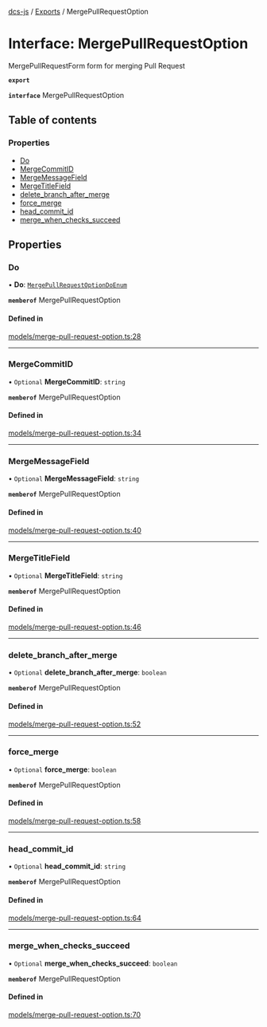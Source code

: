 [dcs-js](../README.md) / [Exports](../modules.md) / MergePullRequestOption

# Interface: MergePullRequestOption

MergePullRequestForm form for merging Pull Request

**`export`**

**`interface`** MergePullRequestOption

## Table of contents

### Properties

- [Do](MergePullRequestOption.md#do)
- [MergeCommitID](MergePullRequestOption.md#mergecommitid)
- [MergeMessageField](MergePullRequestOption.md#mergemessagefield)
- [MergeTitleField](MergePullRequestOption.md#mergetitlefield)
- [delete\_branch\_after\_merge](MergePullRequestOption.md#delete_branch_after_merge)
- [force\_merge](MergePullRequestOption.md#force_merge)
- [head\_commit\_id](MergePullRequestOption.md#head_commit_id)
- [merge\_when\_checks\_succeed](MergePullRequestOption.md#merge_when_checks_succeed)

## Properties

### <a id="do" name="do"></a> Do

• **Do**: [`MergePullRequestOptionDoEnum`](../modules.md#mergepullrequestoptiondoenum-1)

**`memberof`** MergePullRequestOption

#### Defined in

[models/merge-pull-request-option.ts:28](https://github.com/unfoldingWord/dcs-js/blob/dd84989/models/merge-pull-request-option.ts#L28)

___

### <a id="mergecommitid" name="mergecommitid"></a> MergeCommitID

• `Optional` **MergeCommitID**: `string`

**`memberof`** MergePullRequestOption

#### Defined in

[models/merge-pull-request-option.ts:34](https://github.com/unfoldingWord/dcs-js/blob/dd84989/models/merge-pull-request-option.ts#L34)

___

### <a id="mergemessagefield" name="mergemessagefield"></a> MergeMessageField

• `Optional` **MergeMessageField**: `string`

**`memberof`** MergePullRequestOption

#### Defined in

[models/merge-pull-request-option.ts:40](https://github.com/unfoldingWord/dcs-js/blob/dd84989/models/merge-pull-request-option.ts#L40)

___

### <a id="mergetitlefield" name="mergetitlefield"></a> MergeTitleField

• `Optional` **MergeTitleField**: `string`

**`memberof`** MergePullRequestOption

#### Defined in

[models/merge-pull-request-option.ts:46](https://github.com/unfoldingWord/dcs-js/blob/dd84989/models/merge-pull-request-option.ts#L46)

___

### <a id="delete_branch_after_merge" name="delete_branch_after_merge"></a> delete\_branch\_after\_merge

• `Optional` **delete\_branch\_after\_merge**: `boolean`

**`memberof`** MergePullRequestOption

#### Defined in

[models/merge-pull-request-option.ts:52](https://github.com/unfoldingWord/dcs-js/blob/dd84989/models/merge-pull-request-option.ts#L52)

___

### <a id="force_merge" name="force_merge"></a> force\_merge

• `Optional` **force\_merge**: `boolean`

**`memberof`** MergePullRequestOption

#### Defined in

[models/merge-pull-request-option.ts:58](https://github.com/unfoldingWord/dcs-js/blob/dd84989/models/merge-pull-request-option.ts#L58)

___

### <a id="head_commit_id" name="head_commit_id"></a> head\_commit\_id

• `Optional` **head\_commit\_id**: `string`

**`memberof`** MergePullRequestOption

#### Defined in

[models/merge-pull-request-option.ts:64](https://github.com/unfoldingWord/dcs-js/blob/dd84989/models/merge-pull-request-option.ts#L64)

___

### <a id="merge_when_checks_succeed" name="merge_when_checks_succeed"></a> merge\_when\_checks\_succeed

• `Optional` **merge\_when\_checks\_succeed**: `boolean`

**`memberof`** MergePullRequestOption

#### Defined in

[models/merge-pull-request-option.ts:70](https://github.com/unfoldingWord/dcs-js/blob/dd84989/models/merge-pull-request-option.ts#L70)
